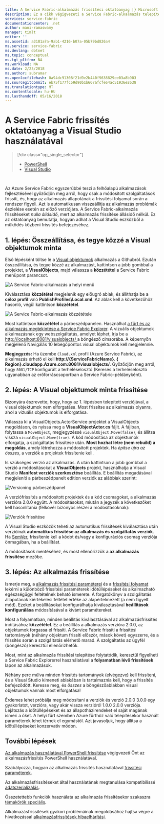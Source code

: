 ```yaml
---
title: A Service Fabric-alkalmazás frissítési oktatóanyag |} Microsoft Docs
description: Ez a cikk végigvezeti a Service Fabric-alkalmazás telepítése, kódjának a módosítása és működés közbeni frissítés ki a Visual Studio használatával élménye.
services: service-fabric
documentationcenter: .net
author: mani-ramaswamy
manager: timlt
editor: ''
ms.assetid: a3181a7a-9ab1-4216-b07a-05b79bd826a4
ms.service: service-fabric
ms.devlang: dotnet
ms.topic: conceptual
ms.tgt_pltfrm: NA
ms.workload: NA
ms.date: 2/23/2018
ms.author: subramar
ms.openlocfilehash: 0a94dc91308f21d9e2b440f9638829ee03a8b903
ms.sourcegitcommit: eb75f177fc59d90b1b667afcfe64ac51936e2638
ms.translationtype: MT
ms.contentlocale: hu-HU
ms.lasthandoff: 05/16/2018
---
```

# <a name="service-fabric-application-upgrade-tutorial-using-visual-studio"></a>A Service Fabric frissítés oktatóanyag a Visual Studio használatával
> [!div class="op_single_selector"]
> * [PowerShell](service-fabric-application-upgrade-tutorial-powershell.md)
> * [Visual Studio](service-fabric-application-upgrade-tutorial.md)
> 
> 

<br/>

Az Azure Service Fabric egyszerűbbé teszi a felhőalapú alkalmazások fejlesztésével győződjön meg arról, hogy csak a módosított szolgáltatások frissíti, és, hogy az alkalmazás állapotának a frissítési folyamat során a rendszer figyeli. Azt is automatikusan visszaállítja az alkalmazás problémák észlelése esetén az előző verziójára. A Service Fabric-alkalmazás frissítéseket *nulla állásidő*, mert az alkalmazás frissítése állásidő nélkül. Ez az oktatóanyag bemutatja, hogyan adhat a Visual Studio eszközből a működés közbeni frissítés befejezéséhez.

## <a name="step-1-build-and-publish-the-visual-objects-sample"></a>1. lépés: Összeállítása, és tegye közzé a Visual objektumok minta
Első lépésként töltse le a [Visual objektumok](https://github.com/Azure-Samples/service-fabric-dotnet-getting-started/tree/classic/Actors/VisualObjects) alkalmazás a Githubról. Ezután összeállítása, és tegye közzé az alkalmazást, kattintson a jobb gombbal a projektet, a **VisualObjects**, majd válassza a **közzététel** a Service Fabric menüpont parancsot.

![A Service Fabric-alkalmazás a helyi menü][image1]

Kiválasztása **közzététel** megjelenik egy előugró ablak, és állíthatja be a **céloz profil** való **PublishProfiles\Local.xml**. Az ablak kell a következőhöz hasonló, végül kattintson **közzététel**.

![A Service Fabric-alkalmazás közzététele][image2]

Most kattintson **közzététel** a párbeszédpanelen. Használhat [a fürt és az alkalmazás megtekintése a Service Fabric Explorer](service-fabric-visualizing-your-cluster.md). A vizuális objektumok alkalmazásnak egy webszolgáltatás, amelyet léphet, írja be a [ http://localhost:8081/visualobjects/ ](http://localhost:8081/visualobjects/) a böngésző címsorába.  A képernyőn megjelenő Navigálás 10 lebegőpontos visual objektumok kell megjelennie.

**Megjegyzés:** Ha üzembe `Cloud.xml` profil (Azure Service Fabric), az alkalmazás érhető el kell **http://{ServiceFabricName}. { Region}.cloudapp.Azure.com:8081/visualobjects/**. Győződjön meg arról, hogy `8081/TCP` konfigurált a terheléselosztó (Keresés a terheléselosztó ugyanabban az erőforráscsoportban a Service Fabric-példányként).

## <a name="step-2-update-the-visual-objects-sample"></a>2. lépés: A Visual objektumok minta frissítése
Bizonyára észrevette, hogy, hogy az 1. lépésben telepített verziójával, a visual objektumok nem elforgatása. Most frissítse az alkalmazás olyanra, ahol a vizuális objektumok is elforgatása.

Válassza ki a VisualObjects.ActorService projektet a VisualObjects megoldáson, és nyissa meg a **VisualObjectActor.cs** fájlt. A fájlban, folytassa a `MoveObject`, megjegyzéssé `visualObject.Move(false)`, és állítsa vissza `visualObject.Move(true)`. A kód módosítása az objektumok elforgatja, a szolgáltatás frissítése után.  **Most hozhat létre (nem rebuild) a megoldás**, amely létrehozza a módosított projektek. Ha *építse újra az összes*, a verziók a projektek frissítenie kell.

Is szükséges verzió az alkalmazás. A után kattintson a jobb gombbal a verzió a módosításokat a **VisualObjects** projekt, használhatja a Visual Studio **Manifest verziók szerkesztése** beállítás. E beállítás megadásával megjeleníti a párbeszédpanelt edition verziók az alábbiak szerint:

![Versioning párbeszédpanel][image3]

A verziófrissítés a módosított projektek és a kód csomagokat, a alkalmazás verzióra 2.0.0 együtt. A módosításokat, miután a jegyzék a következőket kell hasonlítania (félkövér bizonyos részei a módosításoknak):

![Verziók frissítése][image4]

A Visual Studio eszközök teheti az automatikus frissítések kiválasztása után verzióinak **automatikus frissítése az alkalmazás és szolgáltatás verziók**. Ha [SemVer](http://www.semver.org), frissítenie kell a kódot és/vagy a konfigurációs csomag verziója önmagában, ha a beállítást.

A módosítások mentéséhez, és most ellenőrizzük a **az alkalmazás frissítése** mezőbe.

## <a name="step-3--upgrade-your-application"></a>3. lépés: Az alkalmazás frissítése
Ismerje meg, a [alkalmazás frissítési paraméterei](service-fabric-application-upgrade-parameters.md) és a [frissítési folyamat](service-fabric-application-upgrade.md) lekérni a különböző frissítési paraméterek időtúllépéseket és alkalmazható egészségügyi feltételnek beható ismerete. A forgatókönyv a szolgáltatás állapotának kiértékelési feltétel értéke az alapértelmezett (a nem figyelt mód). Ezeket a beállításokat konfigurálhatja kiválasztásával **beállítások konfigurálása** módosításával a kívánt paramétereket.

Most a folyamatban, minden beállítás kiválasztásával az alkalmazásfrissítés indításához **közzététel**. Ez a beállítás a alkalmazás verzióra 2.0.0, az objektumok forgassa el frissíti. A Service Fabric frissíti a frissítési tartományok (néhány objektum frissíti először, mások követ) egyszerre, és a frissítés során a szolgáltatás elérhető marad. A szolgáltatás az ügyfél (böngésző) keresztül ellenőrizhetők.  

Most, mint az alkalmazás frissítési telepítése folytatódik, keresztül figyelheti a Service Fabric Explorerrel használatával a **folyamatban lévő frissítések** lapon az alkalmazások.

Néhány perc múlva minden frissítés tartományok (elvégezve) kell frissíteni, és a Visual Studio kimeneti ablakában is tartalmaznia kell, hogy a frissítés befejeződött. Keresse meg, és *összes* a böngészőablakban visual objektumok vannak most elforgatása!

Érdemes lehet próbálja meg módosítani a verziók és verzió 2.0.0 3.0.0 egy gyakorlatot, verzióra, vagy akár vissza verzióról 1.0.0 2.0.0 verziója. Lejátszás a időtúllépéseket és az állapotházirendeket el saját magának ismeri a őket. A helyi fürt szemben Azure fürthöz való telepítésekor használt paraméterek lehet térnek el egymástól. Azt javasoljuk, hogy állítsa a időtúllépéseket konzervatív módon.

## <a name="next-steps"></a>További lépések
[Az alkalmazás használatával PowerShell frissítése](service-fabric-application-upgrade-tutorial-powershell.md) végigvezeti Önt az alkalmazásfrissítés PowerShell használatával.

Szabályozza, hogyan az alkalmazás frissítés használatával [frissítési paraméterek](service-fabric-application-upgrade-parameters.md).

Az alkalmazásfrissítéseket által használatának megtanulása kompatibilissé [adatszerializálás](service-fabric-application-upgrade-data-serialization.md).

Összetettebb funkciók használata az alkalmazás frissítésekor szakaszra [témakörök speciális](service-fabric-application-upgrade-advanced.md).

Alkalmazásfrissítések gyakori problémáinak megoldásához hajtsa végre a hivatkozással [alkalmazásfrissítések hibaelhárítási](service-fabric-application-upgrade-troubleshooting.md).

[image1]: media/service-fabric-application-upgrade-tutorial/upgrade7.png
[image2]: media/service-fabric-application-upgrade-tutorial/upgrade1.png
[image3]: media/service-fabric-application-upgrade-tutorial/upgrade5.png
[image4]: media/service-fabric-application-upgrade-tutorial/upgrade6.png
